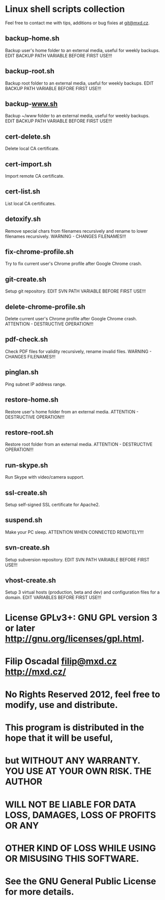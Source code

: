 Linux shell scripts collection
==============================


Feel free to contact me with tips, additions or bug fixies at <git@mxd.cz>.


backup-home.sh
--------------

Backup user's home folder to an external media, useful for weekly backups.
EDIT BACKUP PATH VARIABLE BEFORE FIRST USE!!!


backup-root.sh
--------------

Backup root folder to an external media, useful for weekly backups.
EDIT BACKUP PATH VARIABLE BEFORE FIRST USE!!!


backup-www.sh
-------------

Backup ~/www folder to an external media, useful for weekly backups.
EDIT BACKUP PATH VARIABLE BEFORE FIRST USE!!!


cert-delete.sh
--------------

Delete local CA certificate.


cert-import.sh
--------------

Import remote CA certificate.


cert-list.sh
------------

List local CA certificates.


detoxify.sh
-----------

Remove special chars from filenames recursively and rename to lower filenames recursively.
WARNING - CHANGES FILENAMES!!!


fix-chrome-profile.sh
---------------------

Try to fix current user's Chrome profile after Google Chrome crash.


git-create.sh
-------------

Setup git repository.
EDIT SVN PATH VARIABLE BEFORE FIRST USE!!!


delete-chrome-profile.sh
------------------------

Delete current user's Chrome profile after Google Chrome crash.
ATTENTION - DESTRUCTIVE OPERATION!!!


pdf-check.sh
------------

Check PDF files for validity recursively, rename invalid files.
WARNING - CHANGES FILENAMES!!!


pinglan.sh
----------

Ping subnet IP address range.


restore-home.sh
---------------

Restore user's home folder from an external media.
ATTENTION - DESTRUCTIVE OPERATION!!!


restore-root.sh
---------------

Restore root folder from an external media.
ATTENTION - DESTRUCTIVE OPERATION!!!


run-skype.sh
------------

Run Skype with video/camera support.


ssl-create.sh
-------------

Setup self-signed SSL certificate for Apache2.


suspend.sh
----------

Make your PC sleep.
ATTENTION WHEN CONNECTED REMOTELY!!!

svn-create.sh
-------------

Setup subversion repository.
EDIT SVN PATH VARIABLE BEFORE FIRST USE!!!


vhost-create.sh
---------------

Setup 3 virtual hosts (production, beta and dev) and configuration files for a domain.
EDIT VARIABLES BEFORE FIRST USE!!!


# License GPLv3+: GNU GPL version 3 or later <http://gnu.org/licenses/gpl.html>.
#
# Filip Oscadal <filip@mxd.cz> http://mxd.cz/
# No Rights Reserved 2012, feel free to modify, use and distribute.
#
# This program is distributed in the hope that it will be useful,
# but WITHOUT ANY WARRANTY. YOU USE AT YOUR OWN RISK. THE AUTHOR
# WILL NOT BE LIABLE FOR DATA LOSS, DAMAGES, LOSS OF PROFITS OR ANY
# OTHER  KIND OF LOSS WHILE USING OR MISUSING THIS SOFTWARE.
# See the GNU General Public License for more details.
